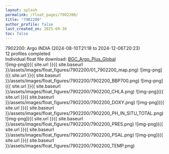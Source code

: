 ```yaml
---
layout: splash
permalink: /float_pages/7902200/
title: "7902200"
author_profile: false
last_created_on: 2025-09-30
toc: false
---
```

 
7902200: Argo INDIA (2024-08-10T21:18 to 2024-12-06T20:23)\
12 profiles completed\
Individual float file download: [BGC_Argo_Plus_Global](https://ftp.soest.hawaii.edu/bgc_argo_plus/Individual_Floats/outliers_removed/7902200_Sprof_processed.nc)\
![img-png]({{ site.url }}{{ site.baseurl }}/assets/images/float_figures/7902200/01_7902200_map.png)
![img-png]({{ site.url }}{{ site.baseurl }}/assets/images/float_figures/7902200/7902200_BBP700.png)
![img-png]({{ site.url }}{{ site.baseurl }}/assets/images/float_figures/7902200/7902200_CHLA.png)
![img-png]({{ site.url }}{{ site.baseurl }}/assets/images/float_figures/7902200/7902200_DOXY.png)
![img-png]({{ site.url }}{{ site.baseurl }}/assets/images/float_figures/7902200/7902200_PH_IN_SITU_TOTAL.png)
![img-png]({{ site.url }}{{ site.baseurl }}/assets/images/float_figures/7902200/7902200_PRES.png)
![img-png]({{ site.url }}{{ site.baseurl }}/assets/images/float_figures/7902200/7902200_PSAL.png)
![img-png]({{ site.url }}{{ site.baseurl }}/assets/images/float_figures/7902200/7902200_TEMP.png)
